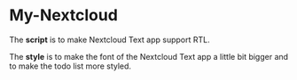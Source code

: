 # My-Nextcloud

The **script** is to make Nextcloud Text app support RTL.  

The **style** is to make the font of the Nextcloud Text app a little bit bigger and to make the todo list more styled.

